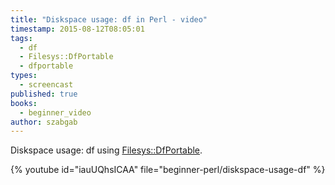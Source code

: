 ```yaml
---
title: "Diskspace usage: df in Perl - video"
timestamp: 2015-08-12T08:05:01
tags:
  - df
  - Filesys::DfPortable
  - dfportable
types:
  - screencast
published: true
books:
  - beginner_video
author: szabgab
---
```



Diskspace usage: df using [Filesys::DfPortable](http://metacpan.org/pod/Filesys::DfPortable).


{% youtube id="iauUQhsICAA" file="beginner-perl/diskspace-usage-df" %}
